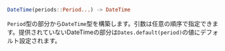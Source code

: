 ```julia
DateTime(periods::Period...) -> DateTime
```

`Period`型の部分から`DateTime`型を構築します。引数は任意の順序で指定できます。提供されていないDateTimeの部分は`Dates.default(period)`の値にデフォルト設定されます。

